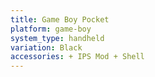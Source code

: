```yaml
---
title: Game Boy Pocket
platform: game-boy
system_type: handheld
variation: Black
accessories: + IPS Mod + Shell
---
```

